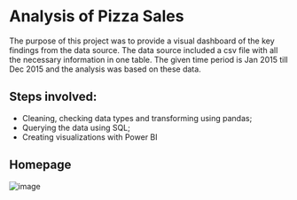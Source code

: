 # Analysis of Pizza Sales 

The purpose of this project was to provide a visual dashboard of the key findings from the data source. 
The data source included a csv file with all the necessary information in one table. The given time period is Jan 2015 till Dec 2015 and the analysis was based on these data. 

## Steps involved: 
- Cleaning, checking data types and transforming using pandas;
- Querying the data using SQL;
- Creating visualizations with Power BI

## Homepage 

![image](https://github.com/svafaeva93/PizzaSales/assets/124627601/3989ec4c-4aeb-4c96-8a47-0b1b76a2f5cd)

